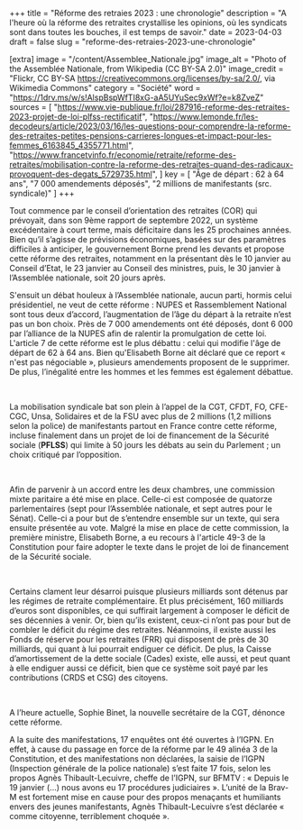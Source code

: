 +++
title = "Réforme des retraies 2023 : une chronologie"
description = "A l'heure où la réforme des retraites crystallise les opinions, où les syndicats sont dans toutes les bouches, il est temps de savoir."
date = 2023-04-03
draft = false
slug = "reforme-des-retraies-2023-une-chronologie"

[extra]
image = "/content/Assemblee_Nationale.jpg"
image_alt = "Photo of the Assemblée Nationale, from Wikipedia (CC BY-SA 2.0)"
image_credit = "Flickr, CC BY-SA <https://creativecommons.org/licenses/by-sa/2.0/>, via Wikimedia Commons"
category = "Société"
word = "https://1drv.ms/w/s!AlspBspWfTI8xG-aA5UYuSec9xWf?e=k8ZveZ"
sources = [
  "https://www.vie-publique.fr/loi/287916-reforme-des-retraites-2023-projet-de-loi-plfss-rectificatif",
  "https://www.lemonde.fr/les-decodeurs/article/2023/03/16/les-questions-pour-comprendre-la-reforme-des-retraites-petites-pensions-carrieres-longues-et-impact-pour-les-femmes_6163845_4355771.html",
  "https://www.francetvinfo.fr/economie/retraite/reforme-des-retraites/mobilisation-contre-la-reforme-des-retraites-quand-des-radicaux-provoquent-des-degats_5729735.html",
]
key = [
  "Âge de départ : 62 à 64 ans",
  "7 000 amendements déposés",
  "2 millions de manifestants (src. syndicale)"
]
+++

Tout commence par le conseil d’orientation des retraites (COR) qui prévoyait, dans son 9ème rapport de septembre 2022, un système excédentaire à court terme, mais déficitaire dans les 25 prochaines années. Bien qu’il s’agisse de prévisions économiques, basées sur des paramètres difficiles à anticiper, le gouvernement Borne prend les devants et propose cette réforme des retraites, notamment en la présentant dès le 10 janvier au Conseil d’Etat, le 23 janvier au Conseil des ministres, puis, le 30 janvier à l’Assemblée nationale, soit 20 jours après. 

S'ensuit un débat houleux à l’Assemblée nationale, aucun parti, hormis celui présidentiel, ne veut de cette réforme : NUPES et Rassemblement National sont tous deux d’accord, l’augmentation de l’âge du départ à la retraite n’est pas un bon choix. Près de 7 000 amendements ont été déposés, dont 6 000 par l’alliance de la NUPES afin de ralentir la promulgation de cette loi. L'article 7 de cette réforme est le plus débattu : celui qui modifie l'âge de départ de 62 à 64 ans. Bien qu'Elisabeth Borne ait déclaré que ce report « n'est pas négociable », plusieurs amendements proposent de le supprimer. De plus, l’inégalité entre les hommes et les femmes est également débattue. 

<br />

La mobilisation syndicale bat son plein à l’appel de la CGT, CFDT, FO, CFE-CGC, Unsa, Solidaires et de la FSU avec plus de 2 millions (1,2 millions selon la police) de manifestants partout en France contre cette réforme, incluse finalement dans un projet de loi de financement de la Sécurité sociale (**PFLSS**) qui limite à 50 jours les débats au sein du Parlement ; un choix critiqué par l’opposition. 

<br />

Afin de parvenir à un accord entre les deux chambres, une commission mixte paritaire a été mise en place. Celle-ci est composée de quatorze parlementaires (sept pour l’Assemblée nationale, et sept autres pour le Sénat). Celle-ci a pour but de s’entendre ensemble sur un texte, qui sera ensuite présentée au vote. Malgré la mise en place de cette commission, la première ministre, Elisabeth Borne, a eu recours à l'article 49-3 de la Constitution pour faire adopter le texte dans le projet de loi de financement de la Sécurité sociale. 

<br />

Certains clament leur désarroi puisque plusieurs milliards sont détenus par les régimes de retraite complémentaire. Et plus précisément, 160 milliards d’euros sont disponibles, ce qui suffirait largement à composer le déficit de ses décennies à venir. Or, bien qu’ils existent, ceux-ci n’ont pas pour but de combler le déficit du régime des retraites. Néanmoins, il existe aussi les Fonds de réserve pour les retraites (FRR) qui disposent de près de 30 milliards, qui quant à lui pourrait endiguer ce déficit. De plus, la Caisse d’amortissement de la dette sociale (Cades) existe, elle aussi, et peut quant à elle endiguer aussi ce déficit, bien que ce système soit payé par les contributions (CRDS et CSG) des citoyens. 

<br />

A l’heure actuelle, Sophie Binet, la nouvelle secrétaire de la CGT, dénonce cette réforme. 

A la suite des manifestations, 17 enquêtes ont été ouvertes à l’IGPN. En effet, à cause du passage en force de la réforme par le 49 alinéa 3 de la Constitution, et des manifestations non déclarées, la saisie de l’IGPN (Inspection générale de la police nationale) s’est faite 17 fois, selon les propos Agnès Thibault-Lecuivre, cheffe de l’IGPN, sur BFMTV : « Depuis le 19 janvier (...) nous avons eu 17 procédures judiciaires ». L’unité de la Brav-M est fortement mise en cause pour des propos menaçants et humiliants envers des jeunes manifestants, Agnès Thibault-Lecuivre s’est déclarée « comme citoyenne, terriblement choquée ». 
